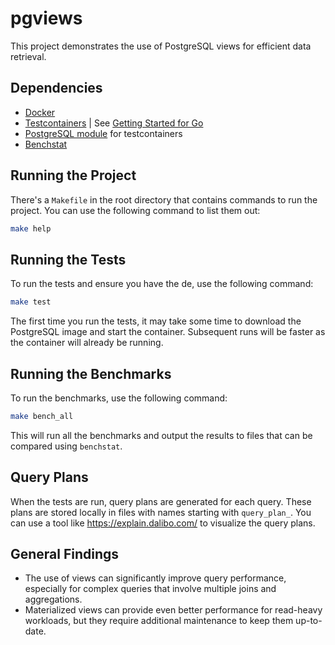 # pgviews
This project demonstrates the use of PostgreSQL views for efficient data retrieval.

## Dependencies
- [Docker](https://www.docker.com/)
- [Testcontainers](https://www.testcontainers.org/) | See [Getting Started for Go](https://testcontainers.com/guides/getting-started-with-testcontainers-for-go/) 
- [PostgreSQL module](https://golang.testcontainers.org/modules/postgres/) for testcontainers
- [Benchstat](https://golang.org/x/perf/cmd/benchstat)

## Running the Project

There's a `Makefile` in the root directory that contains commands to run the project. You can use the following command to list them out:

```bash
make help
```

## Running the Tests

To run the tests and ensure you have the de, use the following command:

```bash
make test
```

The first time you run the tests, it may take some time to download the PostgreSQL image and start the container. Subsequent runs will be faster as the container will already be running.

## Running the Benchmarks

To run the benchmarks, use the following command:

```bash
make bench_all
```

This will run all the benchmarks and output the results to files that can be compared using `benchstat`.

## Query Plans

When the tests are run, query plans are generated for each query. These plans are stored locally in files with names starting with `query_plan_`. You can use a tool like https://explain.dalibo.com/ to visualize the query plans.

## General Findings
- The use of views can significantly improve query performance, especially for complex queries that involve multiple joins and aggregations.
- Materialized views can provide even better performance for read-heavy workloads, but they require additional maintenance to keep them up-to-date.